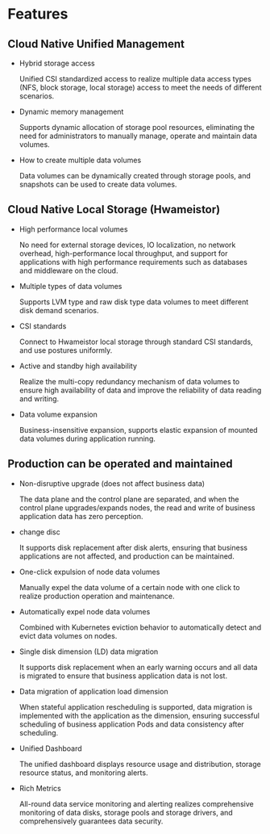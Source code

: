 # Features

## Cloud Native Unified Management

- Hybrid storage access

     Unified CSI standardized access to realize multiple data access types (NFS, block storage, local storage) access to meet the needs of different scenarios.

- Dynamic memory management

     Supports dynamic allocation of storage pool resources, eliminating the need for administrators to manually manage, operate and maintain data volumes.

- How to create multiple data volumes

     Data volumes can be dynamically created through storage pools, and snapshots can be used to create data volumes.

## Cloud Native Local Storage (Hwameistor)

- High performance local volumes

     No need for external storage devices, IO localization, no network overhead, high-performance local throughput, and support for applications with high performance requirements such as databases and middleware on the cloud.

- Multiple types of data volumes

     Supports LVM type and raw disk type data volumes to meet different disk demand scenarios.

- CSI standards

     Connect to Hwameistor local storage through standard CSI standards, and use postures uniformly.

- Active and standby high availability

     Realize the multi-copy redundancy mechanism of data volumes to ensure high availability of data and improve the reliability of data reading and writing.

- Data volume expansion

     Business-insensitive expansion, supports elastic expansion of mounted data volumes during application running.

## Production can be operated and maintained

- Non-disruptive upgrade (does not affect business data)

     The data plane and the control plane are separated, and when the control plane upgrades/expands nodes, the read and write of business application data has zero perception.

- change disc

     It supports disk replacement after disk alerts, ensuring that business applications are not affected, and production can be maintained.

- One-click expulsion of node data volumes

     Manually expel the data volume of a certain node with one click to realize production operation and maintenance.

- Automatically expel node data volumes

     Combined with Kubernetes eviction behavior to automatically detect and evict data volumes on nodes.

- Single disk dimension (LD) data migration

     It supports disk replacement when an early warning occurs and all data is migrated to ensure that business application data is not lost.

- Data migration of application load dimension

     When stateful application rescheduling is supported, data migration is implemented with the application as the dimension, ensuring successful scheduling of business application Pods and data consistency after scheduling.

- Unified Dashboard

     The unified dashboard displays resource usage and distribution, storage resource status, and monitoring alerts.

- Rich Metrics

     All-round data service monitoring and alerting realizes comprehensive monitoring of data disks, storage pools and storage drivers, and comprehensively guarantees data security.

